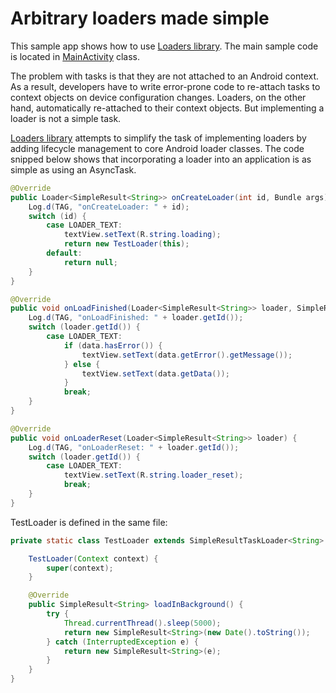 # Arbitrary loaders made simple
This sample app shows how to use [Loaders library][LoaderLibrary]. The main sample code is located in [MainActivity](app/src/main/java/mobi/tjorn/loadertest/MainActivity.java) class.

The problem with tasks is that they are not attached to an Android context.  As a result, developers have to write error-prone code to re-attach tasks to context objects on device configuration changes.  Loaders, on the other hand, automatically re-attached to their context objects.  But implementing a loader is not a simple task.  

[Loaders library][LoaderLibrary] attempts to simplify the task of implementing loaders by adding lifecycle management to core Android loader classes.  The code snipped below shows that incorporating a loader into an application is as simple as using an AsyncTask.
```java
@Override
public Loader<SimpleResult<String>> onCreateLoader(int id, Bundle args) {
    Log.d(TAG, "onCreateLoader: " + id);
    switch (id) {
        case LOADER_TEXT:
            textView.setText(R.string.loading);
            return new TestLoader(this);
        default:
            return null;
    }
}

@Override
public void onLoadFinished(Loader<SimpleResult<String>> loader, SimpleResult<String> data) {
    Log.d(TAG, "onLoadFinished: " + loader.getId());
    switch (loader.getId()) {
        case LOADER_TEXT:
            if (data.hasError()) {
                textView.setText(data.getError().getMessage());
            } else {
                textView.setText(data.getData());
            }
            break;
    }
}

@Override
public void onLoaderReset(Loader<SimpleResult<String>> loader) {
    Log.d(TAG, "onLoaderReset: " + loader.getId());
    switch (loader.getId()) {
        case LOADER_TEXT:
            textView.setText(R.string.loader_reset);
            break;
    }
}
```
TestLoader is defined in the same file:
```java
private static class TestLoader extends SimpleResultTaskLoader<String> {

    TestLoader(Context context) {
        super(context);
    }

    @Override
    public SimpleResult<String> loadInBackground() {
        try {
            Thread.currentThread().sleep(5000);
            return new SimpleResult<String>(new Date().toString());
        } catch (InterruptedException e) {
            return new SimpleResult<String>(e);
        }
    }
}
```

[LoaderLibrary]: https://github.com/TJORN-MOBI/loaders "LoadersLibrary"
